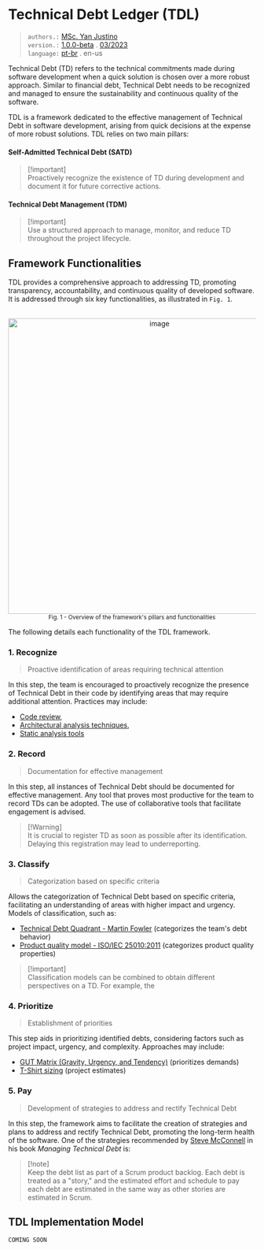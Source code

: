 # Technical Debt Ledger (TDL)
> `authors.:` [MSc. Yan Justino](https://github.com/yanjustino)   
> `version.:` [1.0.0-beta]() . [03/2023]()  
> `language:` [pt-br](README.ptbr.md) . en-us

Technical Debt (TD) refers to the technical commitments made during software development when a quick solution is chosen over a more robust approach. Similar to financial debt, Technical Debt needs to be recognized and managed to ensure the sustainability and continuous quality of the software.

TDL is a framework dedicated to the effective management of Technical Debt in software development, arising from quick decisions at the expense of more robust solutions. TDL relies on two main pillars:

#### Self-Admitted Technical Debt (SATD)
> [!important]\
> Proactively recognize the existence of TD during development and document it for future corrective actions.

#### Technical Debt Management (TDM)
> [!important]\
> Use a structured approach to manage, monitor, and reduce TD throughout the project lifecycle.

## Framework Functionalities
TDL provides a comprehensive approach to addressing TD, promoting transparency, accountability, and continuous quality of developed software. It is addressed through six key functionalities, as illustrated in `Fig. 1`.

<p align="center">
  <br/>
  <img width="600" alt="image" src="https://github.com/yanjustino/td-ledger/assets/357114/e5bd7ace-9580-49c2-acbb-c58c558e1c4a">
  <br/>
  <small>Fig. 1 - Overview of the framework's pillars and functionalities</small>
</p>

The following details each functionality of the TDL framework.

### 1. Recognize
>Proactive identification of areas requiring technical attention

In this step, the team is encouraged to proactively recognize the presence of Technical Debt in their code by identifying areas that may require additional attention. Practices may include:

- [Code review](https://en.wikipedia.org/wiki/Code_review),
- [Architectural analysis techniques](https://www.sciencedirect.com/topics/computer-science/architecture-analysis),
- [Static analysis tools](https://en.wikipedia.org/wiki/Static_program_analysis)

### 2. Record
>Documentation for effective management

In this step, all instances of Technical Debt should be documented for effective management. Any tool that proves most productive for the team to record TDs can be adopted. The use of collaborative tools that facilitate engagement is advised.

> [!Warning]\
> It is crucial to register TD as soon as possible after its identification. Delaying this registration may lead to underreporting.

### 3. Classify
>Categorization based on specific criteria

Allows the categorization of Technical Debt based on specific criteria, facilitating an understanding of areas with higher impact and urgency. Models of classification, such as:

- [Technical Debt Quadrant - Martin Fowler](https://martinfowler.com/bliki/TechnicalDebtQuadrant.html) (categorizes the team's debt behavior)
- [Product quality model - ISO/IEC 25010:2011](https://www.iso.org/obp/ui/#iso:std:iso-iec:25010:ed-1:v1:en) (categorizes product quality properties)

> [!important]\
> Classification models can be combined to obtain different perspectives on a TD. For example, the

### 4. Prioritize
>Establishment of priorities

This step aids in prioritizing identified debts, considering factors such as project impact, urgency, and complexity. Approaches may include:

- [GUT Matrix (Gravity, Urgency, and Tendency)](https://scopi.com.br/blog/matriz-gut) (prioritizes demands)
- [T-Shirt sizing](https://asana.com/pt/resources/t-shirt-sizing) (project estimates)

### 5. Pay
>Development of strategies to address and rectify Technical Debt

In this step, the framework aims to facilitate the creation of strategies and plans to address and rectify Technical Debt, promoting the long-term health of the software. One of the strategies recommended by [Steve McConnell](https://www.construx.com/uploadedfiles/resources/whitepapers/Managing%20Technical%20Debt.pdf) in his book _Managing Technical Debt_ is:

> [!note]\
> Keep the debt list as part of a Scrum product backlog. Each debt is treated as a "story," and the estimated effort and schedule to pay each debt are estimated in the same way as other stories are estimated in Scrum.

## TDL Implementation Model
`COMING SOON`
